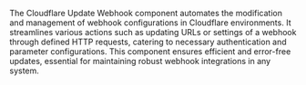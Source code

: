 The Cloudflare Update Webhook component automates the modification and management of webhook configurations in Cloudflare environments. It streamlines various actions such as updating URLs or settings of a webhook through defined HTTP requests, catering to necessary authentication and parameter configurations. This component ensures efficient and error-free updates, essential for maintaining robust webhook integrations in any system.
